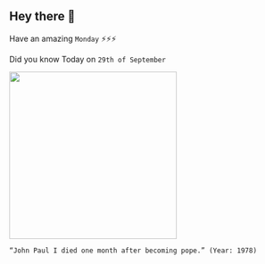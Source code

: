 ## Hey there 👋
Have an amazing `Monday` ⚡⚡⚡

Did you know Today on `29th of September`
 
 [<img src="https://upload.wikimedia.org/wikipedia/commons/thumb/0/0e/Tomb_of_pope_Johannes_Paulus_I.jpg/1920px-Tomb_of_pope_Johannes_Paulus_I.jpg" width="300" />](https://en.wikipedia.org/wiki/Pope_John_Paul_I_conspiracy_theories) 
 ```
“John Paul I died one month after becoming pope.” (Year: 1978)
```
